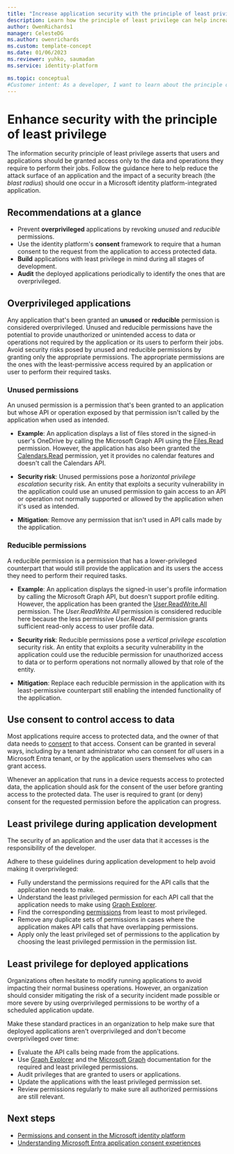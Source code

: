 ```yaml
---
title: "Increase application security with the principle of least privilege"
description: Learn how the principle of least privilege can help increase the security of an application and its data.
author: OwenRichards1
manager: CelesteDG
ms.author: owenrichards
ms.custom: template-concept
ms.date: 01/06/2023
ms.reviewer: yuhko, saumadan
ms.service: identity-platform

ms.topic: conceptual
#Customer intent: As a developer, I want to learn about the principle of least privilege and the features of the Microsoft identity platform that I can use to make sure my application and its users are restricted to actions and have access to only the data they need perform their tasks.
---
```


# Enhance security with the principle of least privilege

The information security principle of least privilege asserts that users and applications should be granted access only to the data and operations they require to perform their jobs. Follow the guidance here to help reduce the attack surface of an application and the impact of a security breach (the *blast radius*) should one occur in a Microsoft identity platform-integrated application.

## Recommendations at a glance

- Prevent **overprivileged** applications by revoking *unused* and *reducible* permissions.
- Use the identity platform's **consent** framework to require that a human consent to the request from the application to access protected data.
- **Build** applications with least privilege in mind during all stages of development.
- **Audit** the deployed applications periodically to identify the ones that are overprivileged.

## Overprivileged applications

Any application that's been granted an **unused** or **reducible** permission is considered overprivileged. Unused and reducible permissions have the potential to provide unauthorized or unintended access to data or operations not required by the application or its users to perform their jobs. Avoid security risks posed by unused and reducible permissions by granting only the appropriate permissions. The appropriate permissions are the ones with the least-permissive access required by an application or user to perform their required tasks.

### Unused permissions

An unused permission is a permission that's been granted to an application but whose API or operation exposed by that permission isn't called by the application when used as intended.

- **Example**: An application displays a list of files stored in the signed-in user's OneDrive by calling the Microsoft Graph API using the [Files.Read](/graph/permissions-reference) permission. However, the application has also been granted the [Calendars.Read](/graph/permissions-reference#calendars-permissions) permission, yet it provides no calendar features and doesn't call the Calendars API.

- **Security risk**: Unused permissions pose a *horizontal privilege escalation* security risk. An entity that exploits a security vulnerability in the application could use an unused permission to gain access to an API or operation not normally supported or allowed by the application when it's used as intended.

- **Mitigation**: Remove any permission that isn't used in API calls made by the application.

### Reducible permissions

A reducible permission is a permission that has a lower-privileged counterpart that would still provide the application and its users the access they need to perform their required tasks.

- **Example**: An application displays the signed-in user's profile information by calling the Microsoft Graph API, but doesn't support profile editing. However, the application has been granted the [User.ReadWrite.All](/graph/permissions-reference#user-permissions) permission. The *User.ReadWrite.All* permission is considered reducible here because the less permissive *User.Read.All* permission grants sufficient read-only access to user profile data.

- **Security risk**: Reducible permissions pose a *vertical privilege escalation* security risk. An entity that exploits a security vulnerability in the application could use the reducible permission for unauthorized access to data or to perform operations not normally allowed by that role of the entity.

- **Mitigation**: Replace each reducible permission in the application with its least-permissive counterpart still enabling the intended functionality of the application.

## Use consent to control access to data

Most applications require access to protected data, and the owner of that data needs to [consent](consent-types-developer.md) to that access. Consent can be granted in several ways, including by a tenant administrator who can consent for *all* users in a Microsoft Entra tenant, or by the application users themselves who can grant access.

Whenever an application that runs in a device requests access to protected data, the application should ask for the consent of the user before granting access to the protected data. The user is required to grant (or deny) consent for the requested permission before the application can progress.

## Least privilege during application development

The security of an application and the user data that it accesses is the responsibility of the developer.

Adhere to these guidelines during application development to help avoid making it overprivileged:

- Fully understand the permissions required for the API calls that the application needs to make.
- Understand the least privileged permission for each API call that the application needs to make using [Graph Explorer](https://developer.microsoft.com/graph/graph-explorer).
- Find the corresponding [permissions](/graph/permissions-reference) from least to most privileged.
- Remove any duplicate sets of permissions in cases where the application makes API calls that have overlapping permissions.
- Apply only the least privileged set of permissions to the application by choosing the least privileged permission in the permission list.

## Least privilege for deployed applications

Organizations often hesitate to modify running applications to avoid impacting their normal business operations. However, an organization should consider mitigating the risk of a security incident made possible or more severe by using overprivileged permissions to be worthy of a scheduled application update.

Make these standard practices in an organization to help make sure that deployed applications aren't overprivileged and don't become overprivileged over time:

- Evaluate the API calls being made from the applications.
- Use [Graph Explorer](https://developer.microsoft.com/graph/graph-explorer) and the [Microsoft Graph](/graph/overview) documentation for the required and least privileged permissions.
- Audit privileges that are granted to users or applications.
- Update the applications with the least privileged permission set.
- Review permissions regularly to make sure all authorized permissions are still relevant.

## Next steps

- [Permissions and consent in the Microsoft identity platform](./permissions-consent-overview.md)
- [Understanding Microsoft Entra application consent experiences](~/identity-platform/application-consent-experience.md)
